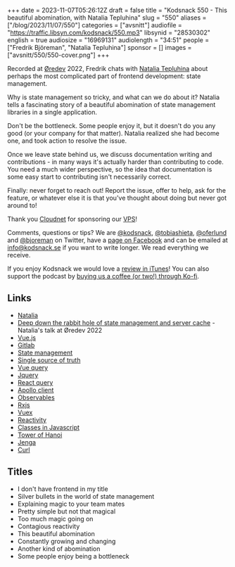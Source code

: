 +++
date = 2023-11-07T05:26:12Z
draft = false
title = "Kodsnack 550 - This beautiful abomination, with Natalia Tepluhina"
slug = "550"
aliases = ["/blog/2023/11/07/550"]
categories = ["avsnitt"]
audiofile = "https://traffic.libsyn.com/kodsnack/550.mp3"
libsynid = "28530302"
english = true
audiosize = "16969131"
audiolength = "34:51"
people = ["Fredrik Björeman", "Natalia Tepluhina"]
sponsor = []
images = ["avsnitt/550/550-cover.png"]
+++

Recorded at [Øredev](https://oredev.org/) 2022, Fredrik chats with [Natalia Tepluhina](https://www.nataliatepluhina.com/) about perhaps the most complicated part of frontend development: state management.

Why is state management so tricky, and what can we do about it? Natalia tells a fascinating story of a beautiful abomination of state management libraries in a single application.

Don't be the bottleneck. Some people enjoy it, but it doesn't do you any good (or your company for that matter). Natalia realized she had become one, and took action to resolve the issue.

Once we leave state behind us, we discuss documentation writing and contributions - in many ways it's actually harder than contributing to code. You need a much wider perspective, so the idea that documentation is some easy start to contributing isn't necessarily correct.

Finally: never forget to reach out! Report the issue, offer to help, ask for the feature, or whatever else it is that you've thought about doing but never got around to!

Thank you [Cloudnet](http://www.cloudnet.se) for sponsoring our [VPS](http://en.wikipedia.org/wiki/Virtual_private_server)!

Comments, questions or tips? We are [@kodsnack](https://www.twitter.com/kodsnack), [@tobiashieta](https://www.twitter.com/tobiashieta), [@oferlund](https://twitter.com/oferlund) and [@bjoreman](https://www.twitter.com/bjoreman) on Twitter, have a [page on Facebook](https://www.facebook.com/kodsnack) and can be emailed at [info@kodsnack.se](mailto:info@kodsnack.se) if you want to write longer. We read everything we receive.

If you enjoy Kodsnack we would love a [review in iTunes](http://itunes.apple.com/se/podcast/kodsnack/id561631498?l=en)! You can also support the podcast by <a href="https://ko-fi.com/kodsnack" rel="payment">buying us a coffee (or two!) through Ko-fi</a>.

## Links ##
* [Natalia](https://www.nataliatepluhina.com/)
* [Deep down the rabbit hole of state management and server cache](https://www.youtube.com/watch?v=YkbIgNIubyA) - Natalia's talk at Øredev 2022
* [Vue.js](https://vuejs.org/)
* [Gitlab](https://en.wikipedia.org/wiki/GitLab)
* [State management](https://vuejs.org/guide/scaling-up/state-management.html)
* [Single source of truth](https://en.wikipedia.org/wiki/Single_source_of_truth)
* [Vue query](https://vue-query.vercel.app/#/)
* [Jquery](https://en.wikipedia.org/wiki/JQuery)
* [React query](https://tanstack.com/query/latest)
* [Apollo client](https://www.apollographql.com/docs/react/)
* [Observables](https://rxjs.dev/guide/observable)
* [Rxjs](https://rxjs.dev/)
* [Vuex](https://vuex.vuejs.org/)
* [Reactivity](https://worldline.github.io/vuejs-training/reactivity/)
* [Classes in Javascript](https://developer.mozilla.org/en-US/docs/Web/JavaScript/Reference/Classes)
* [Tower of Hanoi](https://en.wikipedia.org/wiki/Tower_of_Hanoi)
* [Jenga](https://en.wikipedia.org/wiki/Jenga)
* [Curl](https://en.wikipedia.org/wiki/CURL)

## Titles ##
* I don't have frontend in my title
* Silver bullets in the world of state management
* Explaining magic to your team mates
* Pretty simple but not that magical
* Too much magic going on
* Contagious reactivity
* This beautiful abomination
* Constantly growing and changing
* Another kind of abomination
* Some people enjoy being a bottleneck